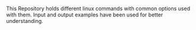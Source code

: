 This Repository holds different linux commands with common options used with them.
Input and output examples have been used for better understanding.